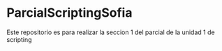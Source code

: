 # ParcialScriptingSofia
Este repositorio es para realizar la seccion 1 del parcial de la unidad 1 de scripting

